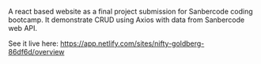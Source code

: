 A react based website as a final project submission for Sanbercode coding bootcamp. It demonstrate CRUD using Axios with data from Sanbercode web API.

See it live here: https://app.netlify.com/sites/nifty-goldberg-86df6d/overview
